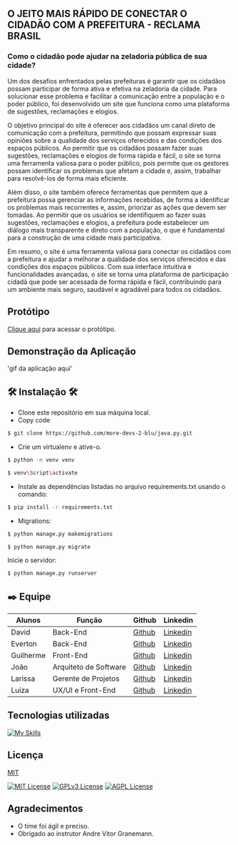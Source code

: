 <h2>O JEITO MAIS RÁPIDO DE CONECTAR O CIDADÃO COM A PREFEITURA - RECLAMA BRASIL</h2>




<h3> Como o cidadão pode ajudar na zeladoria pública de sua cidade?</h3>

Um dos desafios enfrentados pelas prefeituras é garantir que os cidadãos possam participar de forma ativa e efetiva na zeladoria da cidade. Para solucionar esse problema e facilitar a comunicação entre a população e o poder público, foi desenvolvido um site que funciona como uma plataforma de sugestões, reclamações e elogios.

O objetivo principal do site é oferecer aos cidadãos um canal direto de comunicação com a prefeitura, permitindo que possam expressar suas opiniões sobre a qualidade dos serviços oferecidos e das condições dos espaços públicos. Ao permitir que os cidadãos possam fazer suas sugestões, reclamações e elogios de forma rápida e fácil, o site se torna uma ferramenta valiosa para o poder público, pois permite que os gestores possam identificar os problemas que afetam a cidade e, assim, trabalhar para resolvê-los de forma mais eficiente.

Além disso, o site também oferece ferramentas que permitem que a prefeitura possa gerenciar as informações recebidas, de forma a identificar os problemas mais recorrentes e, assim, priorizar as ações que devem ser tomadas. Ao permitir que os usuários se identifiquem ao fazer suas sugestões, reclamações e elogios, a prefeitura pode estabelecer um diálogo mais transparente e direto com a população, o que é fundamental para a construção de uma cidade mais participativa.

Em resumo, o site é uma ferramenta valiosa para conectar os cidadãos com a prefeitura e ajudar a melhorar a qualidade dos serviços oferecidos e das condições dos espaços públicos. Com sua interface intuitiva e funcionalidades avançadas, o site se torna uma plataforma de participação cidadã que pode ser acessada de forma rápida e fácil, contribuindo para um ambiente mais seguro, saudável e agradável para todos os cidadãos.


## Protótipo
<a href="https://www.figma.com/file/KJx9h6AVgJvr1x4J7j613n/luiza-bissoni's-team-library?node-id=537%3A36&t=2bLavk7wJ4WcgBW6-1">Clique aqui</a> para acessar o protótipo.

## Demonstração da Aplicação

'gif da aplicação aqui'

## 🛠️ Instalação 🛠️

- Clone este repositório em sua máquina local.
- Copy code
```bash
$ git clone https://github.com/more-devs-2-blu/java.py.git
```
- Crie um virtualenv e ative-o.
```bash
$ python -m venv venv
```
```bash
$ venv\Script\activate
```
- Instale as dependências listadas no arquivo requirements.txt usando o comando:
```bash
$ pip install -r requirements.txt
```
- Migrations:
```bash
$ python manage.py makemigrations
```
```bash
$ python manage.py migrate
```
Inicie o servidor:
```bash
$ python manage.py runserver
```



## ✒️ Equipe


| Alunos                              | Função                      |  Github                                       | Linkedin      |
| ----------------------------------- | --------------------------- | --------------------------------------------- |-------------|
| David                               | Back-End                    |  [Github](https://github.com/davidsimas)       | [Linkedin](https://www.linkedin.com/in/david-simas81/)
| Everton                             | Back-End                   | [Github](https://github.com/EvertonDenega)    | [Linkedin](https://www.linkedin.com/in/evertonds/)
| Guilherme                           | Front-End          | [Github](https://github.com/guiwamser)     | [Linkedin](https://www.linkedin.com/in/guilhermewamser/)
| João                                | Arquiteto de Software     | [Github](https://github.com/JoaoCasali)   | [Linkedin](https://www.linkedin.com/in/joao-vitor-casali/)
| Larissa                          | Gerente de Projetos                    | [Github](https://github.com/lsebold) | [Linkedin](https://www.linkedin.com/in/larissahsebold/)
| Luiza                              |  UX/UI e Front-End                   | [Github](https://github.com/LuizaBissoni)        | [Linkedin](https://www.linkedin.com/in/luizabissoni/)

## Tecnologias utilizadas
[![My Skills](https://skills.thijs.gg/icons?i=python,js,html,css,django,mysql,git,figma)](https://skills.thijs.gg)

## Licença

[MIT](https://choosealicense.com/licenses/mit/)

[![MIT License](https://img.shields.io/badge/License-MIT-green.svg)](https://choosealicense.com/licenses/mit/) 
[![GPLv3 License](https://img.shields.io/badge/License-GPL%20v3-yellow.svg)](https://opensource.org/licenses/)
[![AGPL License](https://img.shields.io/badge/license-AGPL-blue.svg)](http://www.gnu.org/licenses/agpl-3.0)

## Agradecimentos

* O time foi ágil e preciso.
* Obrigado ao instrutor Andre Vitor Granemann.
